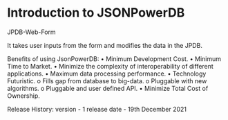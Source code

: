 # Introduction to JSONPowerDB
JPDB-Web-Form

It takes user inputs from the form and modifies the data in the JPDB.

Benefits of using JsonPowerDB:
• Minimum Development Cost. 
• Minimum Time to Market.
• Minimize the complexity of interoperability of different applications. 
• Maximum data processing performance. 
• Technology Futuristic. 
  o Fills gap from database to big-data. 
  o Pluggable with new algorithms.
  o Pluggable and user defined API. 
• Minimize Total Cost of Ownership.

Release History:
version - 1 
release date - 19th December 2021
